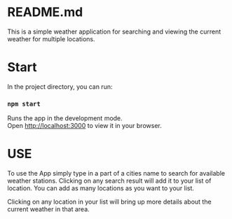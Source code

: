 # README.md
This is a simple weather application for searching and viewing the current weather for multiple locations.


# Start
In the project directory, you can run:

### `npm start`

Runs the app in the development mode.\
Open [http://localhost:3000](http://localhost:3000) to view it in your browser.


# USE
To use the App simply type in a part of a cities name to search for available weather stations. Clicking on any search result will add it to your list of location. You can add as many locations as you want to your list.

Clicking on any location in your list will bring up more details about the current weather in that area.
